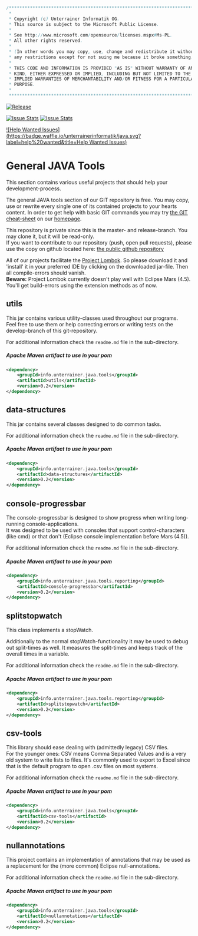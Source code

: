 ```java
/**************************************************************************
 * 
 * Copyright (c) Unterrainer Informatik OG.
 * This source is subject to the Microsoft Public License.
 * 
 * See http://www.microsoft.com/opensource/licenses.mspx#Ms-PL.
 * All other rights reserved.
 * 
 * (In other words you may copy, use, change and redistribute it without
 * any restrictions except for not suing me because it broke something.)
 * 
 * THIS CODE AND INFORMATION IS PROVIDED "AS IS" WITHOUT WARRANTY OF ANY
 * KIND, EITHER EXPRESSED OR IMPLIED, INCLUDING BUT NOT LIMITED TO THE
 * IMPLIED WARRANTIES OF MERCHANTABILITY AND/OR FITNESS FOR A PARTICULAR
 * PURPOSE.
 * 
 ***************************************************************************/
```
[![Release](https://img.shields.io/github/tag/unterrainerinformatik/java.svg?label=release)](https://github.com/unterrainerinformatik/java/releases)
  
[![Issue Stats](http://www.issuestats.com/github/unterrainerinformatik/java/badge/pr)](http://www.issuestats.com/github/unterrainerinformatik/java)
[![Issue Stats](http://www.issuestats.com/github/unterrainerinformatik/java/badge/issue)](http://www.issuestats.com/github/unterrainerinformatik/java)

[![Help Wanted Issues](https://badge.waffle.io/unterrainerinformatik/java.svg?label=help%20wanted&title=Help Wanted Issues)](http://waffle.io/unterrainerinformatik/java)
  
# General JAVA Tools

This section contains various useful projects that should help your development-process.

The general JAVA tools section of our GIT repository is free. You may copy, use or rewrite every single one of its contained projects to your hearts content.
In order to get help with basic GIT commands you may try [the GIT cheat-sheet][coding] on our [homepage][homepage].  

This repository is private since this is the master- and release-branch. You may clone it, but it will be read-only.  
If you want to contribute to our repository (push, open pull requests), please use the copy on github located here: [the public github repository][github]

All of our projects facilitate the [Project Lombok][lombok]. So please download it and 'install' it in your preferred IDE by clicking on the downloaded jar-file. Then all compile-errors should vanish.  
**Beware:** Project Lombok currently doesn't play well with Eclipse Mars (4.5). You'll get build-errors using the extension methods as of now.

## utils

This jar contains various utility-classes used throughout our programs.  
Feel free to use them or help correcting errors or writing tests on the develop-branch of this git-repository.  

For additional information check the `readme.md` file in the sub-directory.  

##### Apache Maven artifact to use in your pom
```xml
<dependency>
    <groupId>info.unterrainer.java.tools</groupId>
    <artifactId>utils</artifactId>
    <version>0.2</version>
</dependency>
```

## data-structures

This jar contains several classes designed to do common tasks.

For additional information check the `readme.md` file in the sub-directory.  

##### Apache Maven artifact to use in your pom
```xml
<dependency>
    <groupId>info.unterrainer.java.tools</groupId>
    <artifactId>data-structures</artifactId>
    <version>0.2</version>
</dependency>
```

## console-progressbar

The console-progressbar is designed to show progress when writing long-running console-applications.  
It was designed to be used with consoles that support control-characters (like cmd) or that don't (Eclipse console implementation before Mars (4.5)).  

For additional information check the `readme.md` file in the sub-directory.  

##### Apache Maven artifact to use in your pom
```xml
<dependency>
    <groupId>info.unterrainer.java.tools.reporting</groupId>
    <artifactId>console-progressbar</artifactId>
    <version>0.2</version>
</dependency>
```

## splitstopwatch

This class implements a stopWatch.

Additionally to the normal stopWatch-functionality it may be used to debug out split-times as well. It measures the split-times and keeps track of the overall times in a variable.

For additional information check the `readme.md` file in the sub-directory.  

##### Apache Maven artifact to use in your pom
```xml
<dependency>
    <groupId>info.unterrainer.java.tools.reporting</groupId>
    <artifactId>splitstopwatch</artifactId>
    <version>0.2</version>
</dependency>
```

## csv-tools

This library should ease dealing with (admittedly legacy) CSV files.  
For the younger ones: CSV means Comma Separated Values and is a very old system to write lists to files. It's commonly used to export to Excel since that is the default program to open .csv files on most systems.  

For additional information check the `readme.md` file in the sub-directory.  

##### Apache Maven artifact to use in your pom
```xml
<dependency>
    <groupId>info.unterrainer.java.tools</groupId>
    <artifactId>csv-tools</artifactId>
    <version>0.2</version>
</dependency>
```

## nullannotations

This project contains an implementation of annotations that may be used as a replacement for the (more common) Eclipse null-annotations.  

For additional information check the `readme.md` file in the sub-directory.  

##### Apache Maven artifact to use in your pom
```xml
<dependency>
    <groupId>info.unterrainer.java.tools</groupId>
    <artifactId>nullannotations</artifactId>
    <version>0.2</version>
</dependency>
```

[homepage]: http://www.unterrainer.info
[coding]: http://www.unterrainer.info/Home/Coding
[lombok]: https://projectlombok.org
[github]: https://github.com/UnterrainerInformatik/java